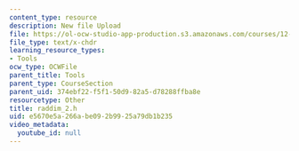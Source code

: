 ```yaml
---
content_type: resource
description: New file Upload
file: https://ol-ocw-studio-app-production.s3.amazonaws.com/courses/12-811-tropical-meteorology-spring-2011/e5670e5a266abe092b9925a79db1b235_raddim_2.h
file_type: text/x-chdr
learning_resource_types:
- Tools
ocw_type: OCWFile
parent_title: Tools
parent_type: CourseSection
parent_uid: 374ebf22-f5f1-50d9-82a5-d78288ffba8e
resourcetype: Other
title: raddim_2.h
uid: e5670e5a-266a-be09-2b99-25a79db1b235
video_metadata:
  youtube_id: null
---
```

